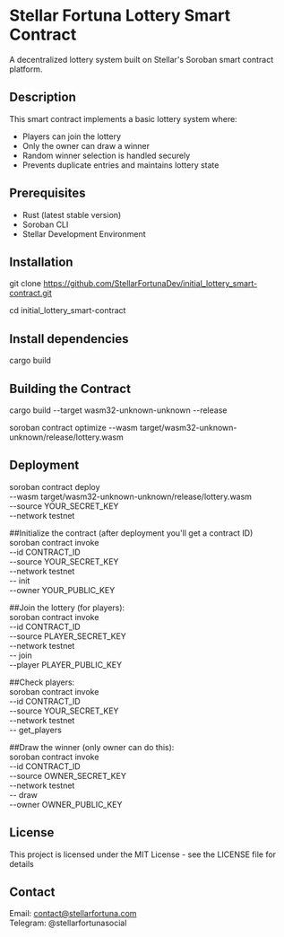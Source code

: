 # Stellar Fortuna Lottery Smart Contract

A decentralized lottery system built on Stellar's Soroban smart contract platform.

## Description

This smart contract implements a basic lottery system where:
- Players can join the lottery
- Only the owner can draw a winner
- Random winner selection is handled securely
- Prevents duplicate entries and maintains lottery state

## Prerequisites

- Rust (latest stable version)
- Soroban CLI
- Stellar Development Environment

## Installation
git clone https://github.com/StellarFortunaDev/initial_lottery_smart-contract.git

cd initial_lottery_smart-contract

## Install dependencies
cargo build

## Building the Contract
cargo build --target wasm32-unknown-unknown --release

soroban contract optimize --wasm target/wasm32-unknown-unknown/release/lottery.wasm 

## Deployment
soroban contract deploy \
--wasm target/wasm32-unknown-unknown/release/lottery.wasm \
--source YOUR_SECRET_KEY \
--network testnet

##Initialize the contract (after deployment you'll get a contract ID) \
soroban contract invoke \
--id CONTRACT_ID \
--source YOUR_SECRET_KEY \
--network testnet \
-- init \
--owner YOUR_PUBLIC_KEY

##Join the lottery (for players): \
soroban contract invoke \
--id CONTRACT_ID \
--source PLAYER_SECRET_KEY \
--network testnet \
-- join \
--player PLAYER_PUBLIC_KEY

##Check players: \
soroban contract invoke \
--id CONTRACT_ID \
--source YOUR_SECRET_KEY \
--network testnet \
-- get_players

##Draw the winner (only owner can do this): \
soroban contract invoke \
--id CONTRACT_ID \
--source OWNER_SECRET_KEY \
--network testnet \
-- draw \
--owner OWNER_PUBLIC_KEY


## License 
This project is licensed under the MIT License - see the LICENSE file for details 

## Contact 

Email: contact@stellarfortuna.com \
Telegram: @stellarfortunasocial 

